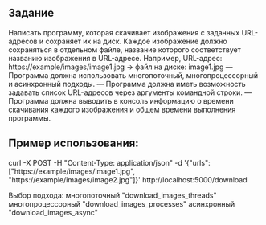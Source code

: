 ## Задание

Написать программу, которая скачивает изображения с заданных URL-адресов и сохраняет их на диск. Каждое изображение должно сохраняться в отдельном файле, название которого соответствует названию изображения в URL-адресе.
Например, URL-адрес: https://example/images/image1.jpg -> файл на диске: image1.jpg
— Программа должна использовать многопоточный, многопроцессорный и асинхронный подходы.
— Программа должна иметь возможность задавать список URL-адресов через аргументы командной строки.
— Программа должна выводить в консоль информацию о времени скачивания каждого изображения и общем времени выполнения программы.


## Пример использования:

curl -X POST -H "Content-Type: application/json" -d '{"urls": ["https://example/images/image1.jpg", "https://example/images/image2.jpg"]}' http://localhost:5000/download

Выбор подхода:
многопоточный 		"download_images_threads"
многопроцессорный 	"download_images_processes"
асинхронный 		"download_images_async"